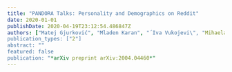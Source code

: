 ```yaml
---
title: "PANDORA Talks: Personality and Demographics on Reddit"
date: 2020-01-01
publishDate: 2020-04-19T23:12:54.486847Z
authors: ["Matej Gjurković", "Mladen Karan", "́ Iva Vukojevi\", "Mihaela Bošnjak", "Jan Šnajder"]
publication_types: ["2"]
abstract: ""
featured: false
publication: "*arXiv preprint arXiv:2004.04460*"
---
```


